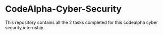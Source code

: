 # CodeAlpha-Cyber-Security
This repository contains all the 2 tasks completed for this codealpha cyber security internship.
